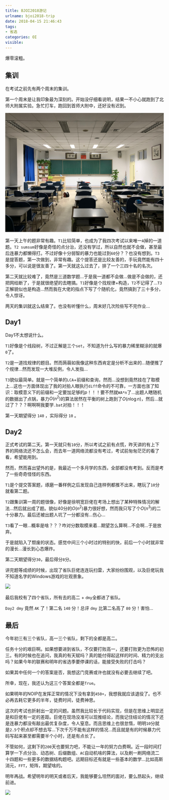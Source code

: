 ```yaml
---
title: BJOI2018游记
urlname: bjoi2018-trip
date: 2018-04-15 21:46:43
tags:
- 省选
categories: OI
visible:
---
```



爆零滚粗。

<!-- more -->

## 集训

在考试之前先有两个周末的集训。

第一个周末是让我印象最为深刻的。开始没仔细看说明，结果一不小心就跑到了北师大附属实验。急忙打车，跑回到首师大附中，还好没有迟到。

![](1.jpg)

第一天上午的题非常有趣。`T1`比较简单，也成为了我四次考试以来唯一`A`掉的一道题。`T2 sumsum`好像是奇怪的点分治，还没有学过，所以自然也就不会做，甚至最后连暴力都懒得打。不过好像十分弱智的暴力也能过到`60`分？？也没有想到。`T3`是提答题，第一次做到，非常有趣。这个提答还是比较友善的，手玩竟然能有四十多分，可以说是很友善了。第一天就这么过去了，排了一个三四十名的名次。

第二天就比较难了，竟然是三道数学题...于是我一道都不会做...做是不会做的，还把网给断了，于是就很绝望的去瞎搞。`T1`好像是个找规律+构造，`T2`不记得了...`T3`正解貌似也是构造...然而我在大佬的指点下写了个随机化，竟然搞到了三十多分，令人惊讶。

两天的集训就这么结束了。也没有听懂什么，周末好几次险些写不完作业... 
<!-- 倒是又见到了冬令营的时候坐在我前面的妹子，这次知道她是哪个学校的叫什么了，嘿嘿。 -->

## Day1

Day1不太想说什么。

`T1`好像是个线段树，不过正解是三个`set`，不知道为什么写的暴力稀里糊涂的就爆`0`了。

`T2`是一道找规律的题目。然而蒟蒻如我像这种东西肯定是分析不出来的...随便推了个规律...然而发现一大堆反例，令人发指...

`T3`貌似最简单。就是一个简单的`LCA`+前缀和查询，然而...没想到竟然挂在了取模上...这也一方面体现出了我的对拍人眼执行`diff`命令的不可靠，一方面也涨了知识：取模意义下的前缀和一定要加足够的$p$！！！要不然就`WA*n`了...出题人瞎随机的数据出了点锅，暴力$O(n^2)$的算法居然在平衡的树上跑到了$O(n \log{n})$，然后...就过了？？？啊啊啊我要学`.bat`对拍！！！

第一天期望得分 `140` ，实际得分 `10` 。

## Day2

正式考试的第二天。第一天就只有`10`分，所以考试之前有点慌，昨天讲的有上下界的网络流还不怎么会，而去年一道网络流都没有考过，考试前匆匆茫茫的看了看，希望能用到。

然而，然而喜出望外的是，我最近一个多月学的东西，全部都没有考到。反而是考了一些奇奇怪怪的东西。

`T1`是个提交答案题，琢磨一番样例之后发现自己连样例都推不出来，瞎玩了`10`分就看第二题。

`T2`跟集训第一周的题很像，好像是徐明宽巨佬在考场上想出了某种特殊情况的解法...然后就出成了题。貌似40分的$O(n^2)$暴力很好想，然而我只写了个$O(n^3)$的二十分暴力。最后还被出题人坑了一分都没有...伤心...

`T3`看了一眼...概率是啥？？？咋对分数取模来着...期望怎么算啊...不会啊...于是放弃。

于是就陷入了颓废的状态。感觉中间三个小时过的特别的快，前后一个小时就非常的漫长...漫长到心态爆炸。

第二天期望得分`30`，最后得分`8`分。

讲完题等成绩的时候，出现了省队巨佬连连玩扫雷，大家纷纷围观，以及巨佬玩我不知道名字的Windows游戏的壮观景象。

![](3.jpg)


最后我校有了四个省队，所有去的高二 + `dmy`全都进了省队。

`Day2 dmy` 竟然 `AK` 了！第二名 `140` 分！总评 `dmy` 比第二名高了 `80` 分！害怕...

## 最后

今年初三有三个省队，高一三个省队，剩下的全都是高二。

任务十分的艰巨啊。如果想要进到省队，不仅要打败高一，还要打败更为恐怖的初三。有的时候也在追问，我真的有天赋吗？真的能付得起这样的时间、精力的支出吗？如果今年的联赛和明年的省选季要停课的话，能接受失败的打击吗？

如果其中任何一个的答案是否，我想这门竞赛或许也就没有必要去继续了吧。

所幸，现在，我还认为这三个答案全都是`True`。

如果明年的NOIP在发挥正常的情况下没有拿到`450+`，我想我就应该退役了。也不必再去耗它更多的半年，徒费时间，徒费神思。

这次的考试也折射出一定的问题。虽然我比较长于代码实现，但是在思维上明显还是和巨佬有一定的差距。巨佬在现场没准可以现推结论，而我记住结论的情况下还是连暴力都没有敲出最优复杂度，令人窒息。而且思维上也很怠惰，明明`10`分就是`2.5`个积点却不想去写...下次千万不能有这样的情况...而且就是有的时候暴力代码写起来甚至都需要半个小时，还是有点长了。

不管如何，这剩下的`200`天也要努力吧，不能让一年的努力白费啊。近一段时间打算学一下点分治、动态树、后缀数组、`AC`自动机啥的算法，以及刷一刷网络流二十四题和一些更多的数据结构题吧。远期目标还有就是一些基本的数学...比如高斯消元，`FFT`，矩阵，期望啥的。

明年再战。希望明年的明天或者后天，我能够要么坦然的面对，要么昂起头，继续前进。

![](4.jpg)


